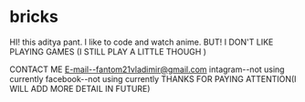 # bricks
 HI! 
 this aditya pant. I like to code and watch anime.
 BUT! I DON'T LIKE PLAYING GAMES (I STILL PLAY A LITTLE THOUGH )
 
 CONTACT ME 
 E-mail--fantom21vladimir@gmail.com
 intagram--not using currently
 facebook--not using currently
  THANKS FOR PAYING ATTENTION(I WILL ADD MORE DETAIL IN FUTURE)
